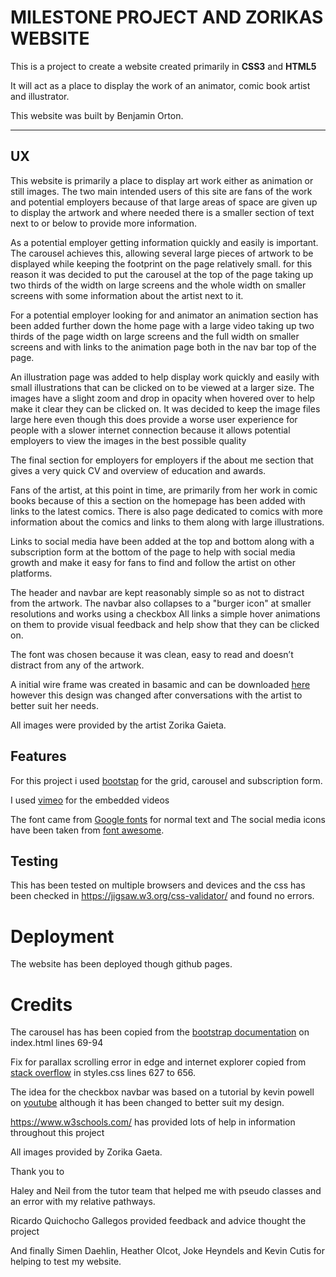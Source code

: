 
# MILESTONE PROJECT AND ZORIKAS WEBSITE

This is a project to create a website created primarily in **CSS3** and **HTML5** 

It will act as a place to display the work of an animator, comic book artist and illustrator.

This website was built by Benjamin Orton.
<hr>  


## UX

This website is primarily a place to display art work either as animation or still images. 
The two main intended users of this site are fans of the work and potential employers
because of that large areas of space are given up to display the artwork and where needed there is a smaller section of text next to or below to provide more information. 

As a potential employer getting information quickly and easily is important. The carousel achieves this, allowing several large pieces of artwork to be displayed while keeping the footprint on the page relatively small.
for this reason it was decided to put the carousel at the top of the page taking up two thirds of the width on large screens and the whole width on smaller screens with some information about the artist next to it.

For a potential employer looking for and animator an animation section has been added further down the home page with a large video taking up two thirds of the page width on large screens and the full width on smaller screens and with links to the animation page both in the nav bar top of the page.

An illustration page was added to help display work quickly and easily with small illustrations that can be clicked on to be viewed at a larger size. The images have a slight zoom and drop in opacity when hovered over to help make it clear they can be clicked on. It was decided to keep the image files large here even though this does provide a worse user experience for people with a slower internet connection because it allows potential employers to view the images in the best possible quality 

The final section for employers for employers if the about me section that gives a very quick CV and overview of education and awards. 
 

Fans of the artist, at this point in time, are primarily from her work in comic books because of this a section on the homepage has been added with links to the latest comics. There is also page dedicated to comics with more information about the comics and links to them along with large illustrations.  

Links to social media have been added at the top and bottom along with a subscription form at the bottom of the page to help with social media growth and make it easy for fans to find and follow the artist on other platforms. 

The header and navbar are kept reasonably simple so as not to distract from the artwork. 
The navbar also collapses to a "burger icon" at smaller resolutions and works using a checkbox 
All links a simple hover animations on them to provide visual feedback and help show that they can be clicked on.

The font was chosen because it was clean, easy to read and doesn’t distract from any of the artwork. 

A initial wire frame was created in basamic and can be downloaded [here](https://www.dropbox.com/s/n8awrjsx058wdrs/initial-wireframe.bmpr?dl=0) however this design was changed after conversations with the artist to better suit her needs.  

All images were provided by the artist Zorika Gaieta.



## Features

For this project i used [bootstap](https://getbootstrap.com/) for the grid, carousel and subscription form. 

I used [vimeo](https://vimeo.com/) for the embedded videos 

The font came from [Google fonts](https://fonts.google.com/) for normal text and The social media icons have been taken from [font awesome](https://fontawesome.com).

## Testing

This has been tested on multiple browsers and devices and the css has been checked in https://jigsaw.w3.org/css-validator/ and found no errors.

# Deployment
The website has been deployed though github pages.


# Credits
The carousel has has been copied from the [bootstrap documentation](https://getbootstrap.com/docs/4.0/components/carousel/) on index.html lines 69-94

Fix for parallax scrolling error in edge and internet explorer copied from [stack overflow](https://stackoverflow.com/questions/27966735/why-background-image-is-moving-when-scroll-at-ie) in styles.css lines 627 to 656.

The idea for the checkbox navbar was based on a tutorial by kevin powell on [youtube](https://www.youtube.com/watch?v=8QKOaTYvYUA&list=PLS0Qa4l_9XiBnJ1sHNy9N_at-1shWtk67&index=5&t=2149s) although it has been changed to better suit my design. 

https://www.w3schools.com/ has provided lots of help in information throughout this project

All images provided by Zorika Gaeta.

 Thank you to

Haley and Neil from the tutor team that helped me with pseudo classes and an error with my relative pathways. 

Ricardo Quichocho Gallegos provided feedback and advice thought the project

And finally Simen Daehlin, Heather Olcot, Joke Heyndels and Kevin Cutis for helping to test my website. 